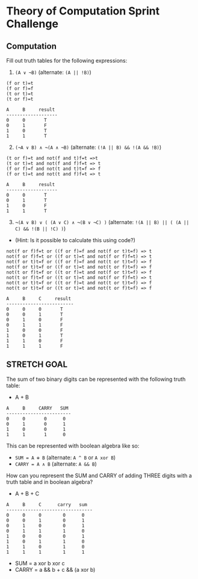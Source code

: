 # Theory of Computation Sprint Challenge

## Computation

Fill out truth tables for the following expressions:

1. `(A ∨ ¬B)` (alternate: `(A || !B)`)

```
(f or t)=t
(f or f)=f
(t or t)=t
(t or f)=t

A     B     result
-------------------
0     0       T
0     1       F
1     0       T
1     1       T
```

2. `(¬A ∨ B) ∧ ¬(A ∧ ¬B)` (alternate: `(!A || B) && !(A && !B)`)

```
(t or f)=t and not(f and t)f=t =>t
(t or t)=t and not(f and f)f=t => t
(f or f)=f and not(t and t)t=f => f
(f or t)=t and not(t and f)f=t => t

A     B     result
-------------------
0     0       T
0     1       T
1     0       F
1     1       T
```

3. `¬(A ∨ B) ∨ ( (A ∨ C) ∧ ¬(B ∨ ¬C) )` (alternate: `!(A || B) || ( (A || C) && !(B || !C) )`)

- (Hint: Is it possible to calculate this using code?)

```
not(f or f)f=t or ((f or f)=f and not(f or t)t=f) => t
not(f or f)f=t or ((f or t)=t and not(f or f)f=t) => t
not(f or t)t=f or ((f or f)=f and not(t or t)t=f) => f
not(f or t)t=f or ((f or t)=t and not(t or f)t=f) => f
not(t or f)t=f or ((t or f)=t and not(f or t)t=f) => f
not(t or f)t=f or ((t or t)=t and not(f or f)f=t) => t
not(t or t)t=f or ((t or f)=t and not(t or t)t=f) => f
not(t or t)t=f or ((t or t)=t and not(t or f)t=f) => f

A     B     C     result
-------------------------
0     0     0       T
0     0     1       T
0     1     0       F
0     1     1       F
1     0     0       F
1     0     1       T
1     1     0       F
1     1     1       F
```

## STRETCH GOAL

The sum of two binary digits can be represented with the following truth table:

- A + B

```
A     B     CARRY   SUM
------------------------
0     0       0      0
0     1       0      1
1     0       0      1
1     1       1      0
```

This can be represented with boolean algebra like so:

- `SUM = A ⊕ B` (alternate: `A ^ B` or `A xor B`)
- `CARRY = A ∧ B` (alternate: `A && B`)

How can you represent the SUM and CARRY of adding THREE digits with a truth table and in boolean algebra?

- A + B + C

```
A     B     C      carry   sum
--------------------------------
0     0     0        0      0
0     0     1        0      1
0     1     0        0      1
0     1     1        1      0
1     0     0        0      1
1     0     1        1      0
1     1     0        1      0
1     1     1        1      1
```

- SUM = a xor b xor c
- CARRY = a && b + c && (a xor b)
